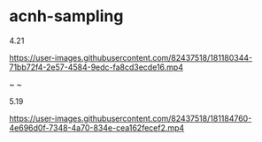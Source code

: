 # acnh-sampling


4.21

https://user-images.githubusercontent.com/82437518/181180344-71bb72f4-2e57-4584-9edc-fa8cd3ecde16.mp4


~
~


5.19

https://user-images.githubusercontent.com/82437518/181184760-4e696d0f-7348-4a70-834e-cea162fecef2.mp4

